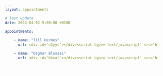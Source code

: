 ```yaml
---
layout: appointments

# last update
date: 2022-04-02 9:00:00 +0100

appointments:
    
    - name: "Till Hermes" 
      url: <div id='n2yyc'></div><script type='text/javascript' src='https://api.termed.de/v2/facharzt_widget.php?id=n2yyc&time=1&uid=4548&size=100%&color=237cc9'></script>

    - name: "Dagmar Blossei"
      url: <div id='bkcal'></div><script type='text/javascript' src='https://api.termed.de/v2/facharzt_widget.php?id=bkcal&time=1&uid=4551&size=100%&color=237cc9'></script>


---
```

